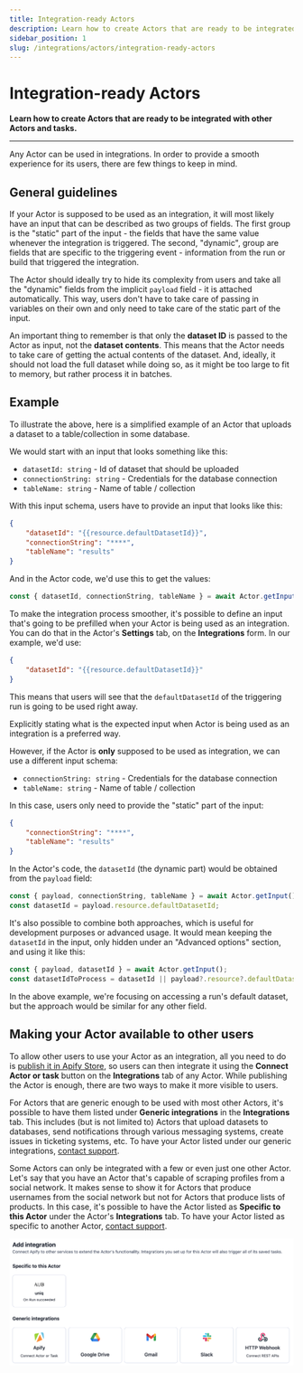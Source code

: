 ```yaml
---
title: Integration-ready Actors
description: Learn how to create Actors that are ready to be integrated with other Actors and tasks.
sidebar_position: 1
slug: /integrations/actors/integration-ready-actors
---
```


# Integration-ready Actors

**Learn how to create Actors that are ready to be integrated with other Actors and tasks.**

---

Any Actor can be used in integrations. In order to provide a smooth experience for its users, there are few things to keep in mind.

## General guidelines

If your Actor is supposed to be used as an integration, it will most likely have an input that can be described as two groups of fields. The first group is the "static" part of the input - the fields that have the same value whenever the integration is triggered. The second, "dynamic", group are fields that are specific to the triggering event - information from the run or build that triggered the integration.

The Actor should ideally try to hide its complexity from users and take all the "dynamic" fields from the implicit `payload` field - it is attached automatically. This way, users don't have to take care of passing in variables on their own and only need to take care of the static part of the input.

An important thing to remember is that only the **dataset ID** is passed to the Actor as input, not the **dataset contents**. This means that the Actor needs to take care of getting the actual contents of the dataset. And, ideally, it should not load the full dataset while doing so, as it might be too large to fit to memory, but rather process it in batches.

## Example

To illustrate the above, here is a simplified example of an Actor that uploads a dataset to a table/collection in some database.

We would start with an input that looks something like this:

- `datasetId: string` - Id of dataset that should be uploaded
- `connectionString: string` - Credentials for the database connection
- `tableName: string` - Name of table / collection

With this input schema, users have to provide an input that looks like this:

```json
{
    "datasetId": "{{resource.defaultDatasetId}}",
    "connectionString": "****",
    "tableName": "results"
}
```

And in the Actor code, we'd use this to get the values:

```js
const { datasetId, connectionString, tableName } = await Actor.getInput();
```

To make the integration process smoother, it's possible to define an input that's going to be prefilled when your Actor is being used as an integration. You can do that in the Actor's **Settings** tab, on the **Integrations** form. In our example, we'd use:

```json
{
    "datasetId": "{{resource.defaultDatasetId}}"
}
```

This means that users will see that the `defaultDatasetId` of the triggering run is going to be used right away.

Explicitly stating what is the expected input when Actor is being used as an integration is a preferred way.

However, if the Actor is **only** supposed to be used as integration, we can use a different input schema:

- `connectionString: string` - Credentials for the database connection
- `tableName: string` - Name of table / collection


In this case, users only need to provide the "static" part of the input:

```json
{
    "connectionString": "****",
    "tableName": "results"
}
```

In the Actor's code, the `datasetId` (the dynamic part) would be obtained from the `payload` field:

```js
const { payload, connectionString, tableName } = await Actor.getInput();
const datasetId = payload.resource.defaultDatasetId;
```

It's also possible to combine both approaches, which is useful for development purposes or advanced usage. It would mean keeping the `datasetId` in the input, only hidden under an "Advanced options" section, and using it like this:

```js
const { payload, datasetId } = await Actor.getInput();
const datasetIdToProcess = datasetId || payload?.resource?.defaultDatasetId;
```

In the above example, we're focusing on accessing a run's default dataset, but the approach would be similar for any other field.

## Making your Actor available to other users

To allow other users to use your Actor as an integration, all you need to do is [publish it in Apify Store](/platform/actors/publishing), so users can then integrate it using the **Connect Actor or task** button on the **Integrations** tab of any Actor. While publishing the Actor is enough, there are two ways to make it more visible to users.

For Actors that are generic enough to be used with most other Actors, it's possible to have them listed under **Generic integrations** in the **Integrations** tab. This includes (but is not limited to) Actors that upload datasets to databases, send notifications through various messaging systems, create issues in ticketing systems, etc. To have your Actor listed under our generic integrations, [contact support](mailto:support@apify.com?subject=Actor%20generic%20integration).

Some Actors can only be integrated with a few or even just one other Actor. Let's say that you have an Actor that's capable of scraping profiles from a social network. It makes sense to show it for Actors that produce usernames from the social network but not for Actors that produce lists of products. In this case, it's possible to have the Actor listed as **Specific to this Actor** under the Actor's **Integrations** tab. To have your Actor listed as specific to another Actor, [contact support](mailto:support@apify.com?subject=Actor%specific%20integration).

![Specific vs generic integrations](./images/specific_vs_generic_integrations.png)
